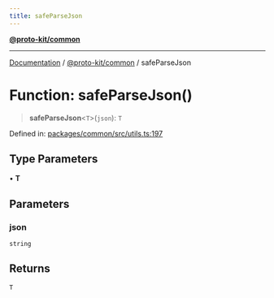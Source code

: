 ```yaml
---
title: safeParseJson
---
```


[**@proto-kit/common**](../README.md)

***

[Documentation](../../../README.md) / [@proto-kit/common](../README.md) / safeParseJson

# Function: safeParseJson()

> **safeParseJson**\<`T`\>(`json`): `T`

Defined in: [packages/common/src/utils.ts:197](https://github.com/proto-kit/framework/blob/28efa802e3737fc3b77339148b307ef7246f3ef1/packages/common/src/utils.ts#L197)

## Type Parameters

• **T**

## Parameters

### json

`string`

## Returns

`T`
